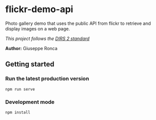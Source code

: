 # flickr-demo-api

Photo gallery demo that uses the public API from flickr to retrieve and display images on a web page.

*This project follows the [DIRS 2 standard](https://www.azerothcore.org/directory-structure/)*

**Author:** Giuseppe Ronca

## Getting started

### Run the latest production version

```
npm run serve
```

### Development mode

```
npm install
```

